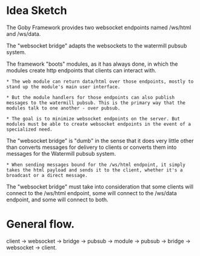# Idea Sketch

The Goby Framework provides two websocket endpoints named /ws/html and /ws/data.

The "websocket bridge" adapts the websockets to the watermill pubsub system.

The framework "boots" modules, as it has always done, in which the modules create http endpoints that clients can interact with.

    * The web module can return data/html over those endpoints, mostly to stand up the module's main user interface.

    * But the module handlers for those endpoints can also publish messages to the watermill pubsub. This is the primary way that the modules talk to one another - over pubsub.

    * The goal is to minimize websocket endpoints on the server. But modules must be able to create websocket endpoints in the event of a specialized need.

The "websocket bridge" is "dumb" in the sense that it does very little other than converts messages for delivery to clients or converts them into messages for the Watermill pubsub system.

    * When sending messages bound for the /ws/html endpoint, it simply takes the html payload and sends it to the client, whether it's a broadcast or a direct message.

The "websocket bridge" must take into consideration that some clients will connect to the /ws/html endpoint, some will connect to the /ws/data endpoint, and some will connect to both.

# General flow.

client -> websocket -> bridge -> pubsub -> module -> pubsub -> bridge -> websocket -> client.
